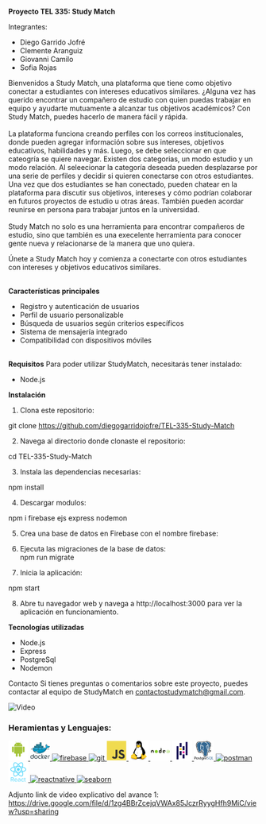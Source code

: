 **Proyecto TEL 335: Study Match**

 Integrantes: 
 * Diego Garrido Jofré <br>
 * Clemente Aranguiz <br>
 * Giovanni Camilo <br>
 * Sofia Rojas <br>
              
Bienvenidos a Study Match, una plataforma que tiene como objetivo conectar a estudiantes con intereses educativos similares. ¿Alguna vez has querido encontrar un compañero de estudio con quien puedas trabajar en equipo y ayudarte mutuamente a alcanzar tus objetivos académicos? Con Study Match, puedes hacerlo de manera fácil y rápida. <br><br>
La plataforma funciona creando perfiles con los correos institucionales, donde pueden agregar información sobre sus intereses, objetivos educativos, habilidades y más. Luego, se debe seleccionar en que cateogría se quiere navegar. Existen dos categorias, un modo estudio y un modo relación. Al seleecionar la categoría deseada pueden desplazarse por una serie de perfiles y decidir si quieren conectarse con otros estudiantes. Una vez que dos estudiantes se han conectado, pueden chatear en la plataforma para discutir sus objetivos, intereses y cómo podrían colaborar en futuros proyectos de estudio u otras áreas. También pueden acordar reunirse en persona para trabajar juntos en la universidad. <br><br>
Study Match no solo es una herramienta para encontrar compañeros de estudio, sino que también es una execelente herramienta para conocer gente nueva y relacionarse de la manera que uno quiera. 

Únete a Study Match hoy y comienza a conectarte con otros estudiantes con intereses y objetivos educativos similares. <br><br>

**Características principales**<br>
* Registro y autenticación de usuarios
* Perfil de usuario personalizable
* Búsqueda de usuarios según criterios específicos
* Sistema de mensajería integrado
* Compatibilidad con dispositivos móviles<br><br>

**Requisitos**
Para poder utilizar StudyMatch, necesitarás tener instalado:

* Node.js


**Instalación**
1. Clona este repositorio:<br>

git clone https://github.com/diegogarridojofre/TEL-335-Study-Match

2. Navega al directorio donde clonaste el repositorio:<br>

cd TEL-335-Study-Match<br>

3. Instala las dependencias necesarias:<br>

npm install<br>

4. Descargar modulos:

npm i firebase ejs express nodemon

5. Crea una base de datos en Firebase con el nombre firebase: <br>

6. Ejecuta las migraciones de la base de datos:<br>
npm run migrate<br>

7. Inicia la aplicación: <br>

npm start 

8. Abre tu navegador web y navega a http://localhost:3000 para ver la aplicación en funcionamiento.<br>

**Tecnologías utilizadas**
* Node.js
* Express
* PostgreSql
* Nodemon

Contacto
Si tienes preguntas o comentarios sobre este proyecto, puedes contactar al equipo de StudyMatch en contactostudymatch@gmail.com.

![Video]((https://youtu.be/Tek4zS-mqp4))

<h3 align="left">Heramientas y Lenguajes:</h3>
<p align="left"> <a href="https://developer.android.com" target="_blank" rel="noreferrer"> <img src="https://raw.githubusercontent.com/devicons/devicon/master/icons/android/android-original-wordmark.svg" alt="android" width="40" height="40"/> </a> <a href="https://www.docker.com/" target="_blank" rel="noreferrer"> <img src="https://raw.githubusercontent.com/devicons/devicon/master/icons/docker/docker-original-wordmark.svg" alt="docker" width="40" height="40"/> </a> <a href="https://firebase.google.com/" target="_blank" rel="noreferrer"> <img src="https://www.vectorlogo.zone/logos/firebase/firebase-icon.svg" alt="firebase" width="40" height="40"/> </a> <a href="https://git-scm.com/" target="_blank" rel="noreferrer"> <img src="https://www.vectorlogo.zone/logos/git-scm/git-scm-icon.svg" alt="git" width="40" height="40"/> </a> <a href="https://developer.mozilla.org/en-US/docs/Web/JavaScript" target="_blank" rel="noreferrer"> <img src="https://raw.githubusercontent.com/devicons/devicon/master/icons/javascript/javascript-original.svg" alt="javascript" width="40" height="40"/> </a> <a href="https://www.linux.org/" target="_blank" rel="noreferrer"> <img src="https://raw.githubusercontent.com/devicons/devicon/master/icons/linux/linux-original.svg" alt="linux" width="40" height="40"/> </a> <a href="https://nodejs.org" target="_blank" rel="noreferrer"> <img src="https://raw.githubusercontent.com/devicons/devicon/master/icons/nodejs/nodejs-original-wordmark.svg" alt="nodejs" width="40" height="40"/> </a> <a href="https://pandas.pydata.org/" target="_blank" rel="noreferrer"> <img src="https://raw.githubusercontent.com/devicons/devicon/2ae2a900d2f041da66e950e4d48052658d850630/icons/pandas/pandas-original.svg" alt="pandas" width="40" height="40"/> </a> <a href="https://www.postgresql.org" target="_blank" rel="noreferrer"> <img src="https://raw.githubusercontent.com/devicons/devicon/master/icons/postgresql/postgresql-original-wordmark.svg" alt="postgresql" width="40" height="40"/> </a> <a href="https://postman.com" target="_blank" rel="noreferrer"> <img src="https://www.vectorlogo.zone/logos/getpostman/getpostman-icon.svg" alt="postman" width="40" height="40"/> </a> <a href="https://reactjs.org/" target="_blank" rel="noreferrer"> <img src="https://raw.githubusercontent.com/devicons/devicon/master/icons/react/react-original-wordmark.svg" alt="react" width="40" height="40"/> </a> <a href="https://reactnative.dev/" target="_blank" rel="noreferrer"> <img src="https://reactnative.dev/img/header_logo.svg" alt="reactnative" width="40" height="40"/> </a> <a href="https://seaborn.pydata.org/" target="_blank" rel="noreferrer"> <img src="https://seaborn.pydata.org/_images/logo-mark-lightbg.svg" alt="seaborn" width="40" height="40"/> </a> </p>

Adjunto link de video explicativo del avance 1: https://drive.google.com/file/d/1zg4BBrZcejqVWAx85JczrRyygHfh9MiC/view?usp=sharing

